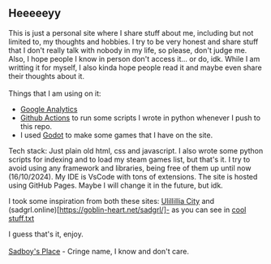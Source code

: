 ## Heeeeeyy

This is just a personal site where I share stuff about me, including but not limited to, my thoughts and hobbies. I try to be very honest and share stuff that I don't really talk with nobody in my life, so please, don't judge me. Also, I hope people I know in person don't access it... or do, idk. While I am writting it for myself, I also kinda hope people read it and maybe even share their thoughts about it.
<br>
<br>
Things that I am using on it:

- [Google Analytics](https://developers.google.com/analytics)
- [Github Actions](https://github.com/features/actions) to run some scripts I wrote in python whenever I push to this repo.
- I used [Godot](https://godotengine.org/) to make some games that I have on the site.

Tech stack:
Just plain old html, css and javascript. I also wrote some python scripts for indexing and to load my steam games list, but that's it. I try to avoid using any framework and libraries, being free of them up until now (16/10/2024). My IDE is VsCode with tons of extensions. The site is hosted using GitHub Pages. Maybe I will change it in the future, but idk.

I took some inspiration from both these sites: [Ulillillia City](https://web.archive.org/web/20160801020225/http://www.ulillillia.us/mainindex.shtml) and (sadgrl.online)[https://goblin-heart.net/sadgrl/]- as you can see in [cool stuff.txt](https://github.com/yasukawa426/yasukawa426.github.io/blob/main/cool%20stuff.txt)

I guess that's it, enjoy.
<br>
<br>
[Sadboy's Place](https://yasukawa426.github.io/) - Cringe name, I know and don't care.
